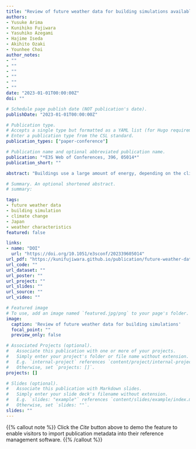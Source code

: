 ```yaml
---
title: "Review of future weather data for building simulations available in Japan and confirmation of its characteristics"
authors:
- Yusuke Arima
- Kunihiko Fujiwara
- Yasuhiko Azegami
- Hajime Iseda
- Akihito Ozaki
- Younhee Choi
author_notes:
- ""
- ""
- ""
- ""
- ""
- ""
date: "2023-01-01T00:00:00Z"
doi: ""

# Schedule page publish date (NOT publication's date).
publishDate: "2023-01-01T00:00:00Z"

# Publication type.
# Accepts a single type but formatted as a YAML list (for Hugo requirements).
# Enter a publication type from the CSL standard.
publication_types: ["paper-conference"]

# Publication name and optional abbreviated publication name.
publication: "*E3S Web of Conferences, 396, 05014*"
publication_short: ""

abstract: "Buildings use a large amount of energy, depending on the climate. To design buildings with high energy and thermal performance in the future, it is necessary to use weather data that reflect future climatic information. Some future weather files for building simulations have been developed. However, these datasets are based on different predictions, and each future weather file has a different creation process. Such methodological differences may lead to differences in predicting the energy and thermal performance of buildings. Understanding the characteristics of each data type is necessary for its appropriate use. However, limited information is available for properly utilizing future weather data for building simulations. This study aims to provide information on the characteristics of future weather data for better utilization. After thoroughly reviewing the existing data and creation methods, we propose a framework for understanding future weather data based on their creative process. We collected five types of future weather datasets available in Japan and compared their characteristics. One of these datasets is the future weather dataset based on climate information provided by the National Institute for Environmental Studies (NIES). We confirmed the degree of variation in each weather element and predicted cooling/heating demand using future weather data available in Japan."

# Summary. An optional shortened abstract.
# summary: 

tags:
- future weather data
- building simulation
- climate change
- Japan
- weather characteristics
featured: false

links:
- name: "DOI"
  url: "https://doi.org/10.1051/e3sconf/202339605014"
url_pdf: "https://kunifujiwara.github.io/publication/future-weather-data-review/2023_future_weather.pdf"
url_code: ""
url_dataset: ""
url_poster: ""
url_project: ""
url_slides: ""
url_source: ""
url_video: ""

# Featured image
# To use, add an image named `featured.jpg/png` to your page's folder. 
image:
  caption: 'Review of future weather data for building simulations'
  focal_point: ""
  preview_only: false

# Associated Projects (optional).
#   Associate this publication with one or more of your projects.
#   Simply enter your project's folder or file name without extension.
#   E.g. `internal-project` references `content/project/internal-project/index.md`.
#   Otherwise, set `projects: []`.
projects: []

# Slides (optional).
#   Associate this publication with Markdown slides.
#   Simply enter your slide deck's filename without extension.
#   E.g. `slides: "example"` references `content/slides/example/index.md`.
#   Otherwise, set `slides: ""`.
slides: ""
---
```


{{% callout note %}}
Click the *Cite* button above to demo the feature to enable visitors to import publication metadata into their reference management software.
{{% /callout %}} 
